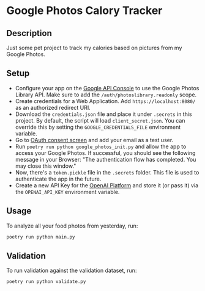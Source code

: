 # Google Photos Calory Tracker

## Description

Just some pet project to track my calories based on pictures from my Google Photos.

## Setup

* Configure your app on the [Google API Console](https://developers.google.com/photos/overview/configure-your-app) to use the Google Photos Library API. Make sure to add the `/auth/photoslibrary.readonly` scope.
* Create credentials for a Web Application. Add `https://localhost:8080/` as an authorized redirect URI.
* Download the `credentials.json` file and place it under `.secrets` in this project. By default, the script will load `client_secret.json`. You can override this by setting the `GOOGLE_CREDENTIALS_FILE` environment variable.
* Go to [OAuth consent screen](https://console.cloud.google.com/apis/credentials/consent) and add your email as a test user.
* Run `poetry run python google_photos_init.py` and allow the app to access your Google Photos. If successful, you should see the following message in your Browser: "The authentication flow has completed. You may close this window."
* Now, there's a `token.pickle` file in the `.secrets` folder. This file is used to authenticate the app in the future.
* Create a new API Key for the [OpenAI Platform](https://platform.openai.com/) and store it (or pass it) via the `OPENAI_API_KEY` environment variable.

## Usage

To analyze all your food photos from yesterday, run:

```bash
poetry run python main.py
```

## Validation

To run validation against the validation dataset, run:

```bash
poetry run python validate.py
```
